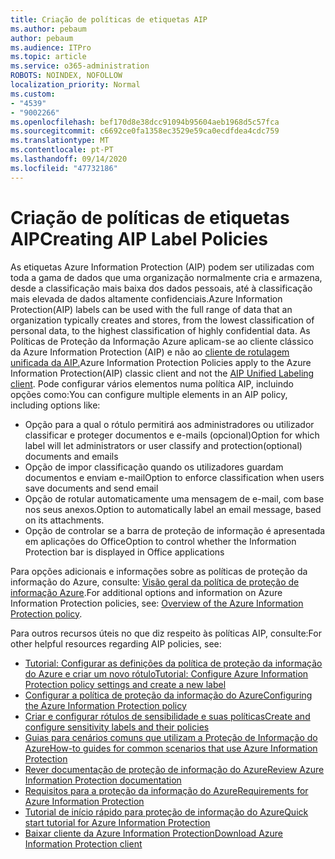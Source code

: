 ```yaml
---
title: Criação de políticas de etiquetas AIP
ms.author: pebaum
author: pebaum
ms.audience: ITPro
ms.topic: article
ms.service: o365-administration
ROBOTS: NOINDEX, NOFOLLOW
localization_priority: Normal
ms.custom:
- "4539"
- "9002266"
ms.openlocfilehash: bef170d8e38dcc91094b95604aeb1968d5c57fca
ms.sourcegitcommit: c6692ce0fa1358ec3529e59ca0ecdfdea4cdc759
ms.translationtype: MT
ms.contentlocale: pt-PT
ms.lasthandoff: 09/14/2020
ms.locfileid: "47732186"
---
```

# <a name="creating-aip-label-policies"></a><span data-ttu-id="7a0da-102">Criação de políticas de etiquetas AIP</span><span class="sxs-lookup"><span data-stu-id="7a0da-102">Creating AIP Label Policies</span></span>

<span data-ttu-id="7a0da-103">As etiquetas Azure Information Protection (AIP) podem ser utilizadas com toda a gama de dados que uma organização normalmente cria e armazena, desde a classificação mais baixa dos dados pessoais, até à classificação mais elevada de dados altamente confidenciais.</span><span class="sxs-lookup"><span data-stu-id="7a0da-103">Azure Information Protection(AIP) labels can be used with the full range of data that an organization typically creates and stores, from the lowest classification of personal data, to the highest classification of highly confidential data.</span></span> <span data-ttu-id="7a0da-104">As Políticas de Proteção da Informação Azure aplicam-se ao cliente clássico da Azure Information Protection (AIP) e não ao [cliente de rotulagem unificada da AIP.](https://docs.microsoft.com/azure/information-protection/rms-client/unifiedlabelingclient-version-release-history)</span><span class="sxs-lookup"><span data-stu-id="7a0da-104">Azure Information Protection Policies apply to the Azure Information Protection(AIP) classic client and not the  [AIP Unified Labeling client](https://docs.microsoft.com/azure/information-protection/rms-client/unifiedlabelingclient-version-release-history).</span></span> <span data-ttu-id="7a0da-105">Pode configurar vários elementos numa política AIP, incluindo opções como:</span><span class="sxs-lookup"><span data-stu-id="7a0da-105">You can configure multiple elements in an AIP policy, including options like:</span></span>

- <span data-ttu-id="7a0da-106">Opção para a qual o rótulo permitirá aos administradores ou utilizador classificar e proteger documentos e e-mails (opcional)</span><span class="sxs-lookup"><span data-stu-id="7a0da-106">Option for which label will let administrators or user classify and protection(optional) documents and emails</span></span>
- <span data-ttu-id="7a0da-107">Opção de impor classificação quando os utilizadores guardam documentos e enviam e-mail</span><span class="sxs-lookup"><span data-stu-id="7a0da-107">Option to enforce classification when users save documents and send email</span></span>
- <span data-ttu-id="7a0da-108">Opção de rotular automaticamente uma mensagem de e-mail, com base nos seus anexos.</span><span class="sxs-lookup"><span data-stu-id="7a0da-108">Option to automatically label an email message, based on its attachments.</span></span>
- <span data-ttu-id="7a0da-109">Opção de controlar se a barra de proteção de informação é apresentada em aplicações do Office</span><span class="sxs-lookup"><span data-stu-id="7a0da-109">Option to control whether the Information Protection bar is displayed in Office applications</span></span>

<span data-ttu-id="7a0da-110">Para opções adicionais e informações sobre as políticas de proteção da informação do Azure, consulte: [Visão geral da política de proteção de informação Azure](https://docs.microsoft.com/azure/information-protection/overview-policy).</span><span class="sxs-lookup"><span data-stu-id="7a0da-110">For additional options and information on Azure Information Protection policies, see: [Overview of the Azure Information Protection policy](https://docs.microsoft.com/azure/information-protection/overview-policy).</span></span>  

<span data-ttu-id="7a0da-111">Para outros recursos úteis no que diz respeito às políticas AIP, consulte:</span><span class="sxs-lookup"><span data-stu-id="7a0da-111">For other helpful resources regarding AIP policies, see:</span></span>

- [<span data-ttu-id="7a0da-112">Tutorial: Configurar as definições da política de proteção da informação do Azure e criar um novo rótulo</span><span class="sxs-lookup"><span data-stu-id="7a0da-112">Tutorial: Configure Azure Information Protection policy settings and create a new label</span></span>](https://docs.microsoft.com/azure/information-protection/infoprotect-quick-start-tutorial)  
- [<span data-ttu-id="7a0da-113">Configurar a política de proteção da informação do Azure</span><span class="sxs-lookup"><span data-stu-id="7a0da-113">Configuring the Azure Information Protection policy</span></span>](https://docs.microsoft.com/azure/information-protection/configure-policy)  
- [<span data-ttu-id="7a0da-114">Criar e configurar rótulos de sensibilidade e suas políticas</span><span class="sxs-lookup"><span data-stu-id="7a0da-114">Create and configure sensitivity labels and their policies</span></span>](https://docs.microsoft.com/microsoft-365/compliance/create-sensitivity-labels)  
- [<span data-ttu-id="7a0da-115">Guias para cenários comuns que utilizam a Proteção de Informação do Azure</span><span class="sxs-lookup"><span data-stu-id="7a0da-115">How-to guides for common scenarios that use Azure Information Protection</span></span>](https://docs.microsoft.com/azure/information-protection/how-to-guides)  
- [<span data-ttu-id="7a0da-116">Rever documentação de proteção de informação do Azure</span><span class="sxs-lookup"><span data-stu-id="7a0da-116">Review Azure Information Protection documentation</span></span>](https://docs.microsoft.com/azure/information-protection/what-is-information-protection)  
- [<span data-ttu-id="7a0da-117">Requisitos para a proteção da informação do Azure</span><span class="sxs-lookup"><span data-stu-id="7a0da-117">Requirements for Azure Information Protection</span></span>](https://docs.microsoft.com/azure/information-protection/get-started/requirements)  
- [<span data-ttu-id="7a0da-118">Tutorial de início rápido para proteção de informação do Azure</span><span class="sxs-lookup"><span data-stu-id="7a0da-118">Quick start tutorial for Azure Information Protection</span></span>](https://docs.microsoft.com/azure/information-protection/get-started/infoprotect-quick-start-tutorial)  
- [<span data-ttu-id="7a0da-119">Baixar cliente da Azure Information Protection</span><span class="sxs-lookup"><span data-stu-id="7a0da-119">Download Azure Information Protection client</span></span>](https://www.microsoft.com/download/details.aspx?id=53018)